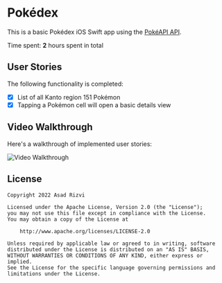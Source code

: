 # Pokédex

This is a basic Pokédex iOS Swift app using the [PokéAPI API](https://pokeapi.co/).

Time spent: **2** hours spent in total

## User Stories

The following functionality is completed:

- [x] List of all Kanto region 151 Pokémon
- [x] Tapping a Pokémon cell will open a basic details view

## Video Walkthrough

Here's a walkthrough of implemented user stories:

<img src='demo.gif' title='Video Walkthrough' width='' alt='Video Walkthrough' /><br>

## License

    Copyright 2022 Asad Rizvi

    Licensed under the Apache License, Version 2.0 (the "License");
    you may not use this file except in compliance with the License.
    You may obtain a copy of the License at

        http://www.apache.org/licenses/LICENSE-2.0

    Unless required by applicable law or agreed to in writing, software
    distributed under the License is distributed on an "AS IS" BASIS,
    WITHOUT WARRANTIES OR CONDITIONS OF ANY KIND, either express or implied.
    See the License for the specific language governing permissions and
    limitations under the License.
